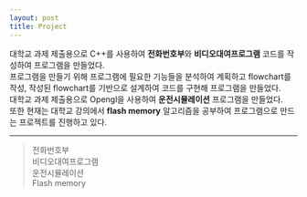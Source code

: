 ```yaml
---
layout: post
title: Project
---
```


대학교 과제 제출용으로 C++를 사용하여 <strong>전화번호부</strong>와 <strong>비디오대여프로그램</strong> 코드를 작성하여 프로그램을 만들었다.<br>
프로그램을 만들기 위해 프로그램에 필요한 기능들을 분석하여 계획하고 flowchart를 작성, 작성된 flowchart를 기반으로 설계하여 코드를 구현해 프로그램을 만들었다.<br>
대학교 과제 제출용으로 Opengl을 사용하여 <strong>운전시뮬레이션</strong> 프로그램을 만들었다.<br>
또한 현재는 대학교 강의에서 <strong>flash memory</strong> 알고리즘을 공부하여 프로그램으로 만드는 프로젝트를 진행하고 있다. 

---

> 전화번호부<br>
> 비디오대여프로그램<br>
> 운전시뮬레이션<br>
> Flash memory